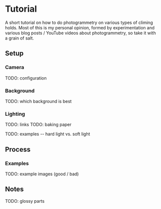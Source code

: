 # Tutorial
A short tutorial on how to do photogrammetry on various types of climing holds. Most of this is my personal opinion, formed by experimentation and various blog posts / YouTube videos about photogrammetry, so take it with a grain of salt.


## Setup

### Camera
TODO: configuration

### Background
TODO: which background is best

### Lighting
TODO: links
TODO: baking paper

TODO: examples -- hard light vs. soft light


## Process

### Examples
TODO: example images (good / bad)


## Notes
TODO: glossy parts
